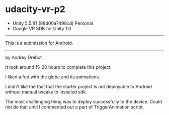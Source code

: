 # udacity-vr-p2

- Unity 5.5.1f1 (88d00a7498cd) Personal
- Google VR SDK for Unity 1.0

---

This is a submission for Android.

---

by Andrey Drebot

It took around 15-20 hours to complete this project.

I liked a fun with the globe and its animations.

I didn't like the fact that the starter project is not deployable to Android without manual tweaks to installed sdk. 

The most challenging thing was to deploy successfully to the device. Could not do that until I commented out a part of TriggerAnimation script.